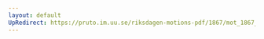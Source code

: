 ```yaml
---
layout: default
UpRedirect: https://pruto.im.uu.se/riksdagen-motions-pdf/1867/mot_1867__fk__16/mot_1867__fk__16-002.pdf
---
```

